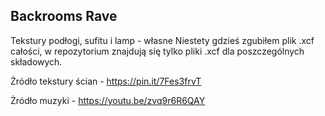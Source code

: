 ## Backrooms Rave

Tekstury podłogi, sufitu i lamp - własne
Niestety gdzieś zgubiłem plik .xcf całości, w repozytorium znajdują się tylko pliki .xcf dla poszczególnych składowych.


Żródło tekstury ścian - https://pin.it/7Fes3frvT


Żródło muzyki - https://youtu.be/zvq9r6R6QAY
